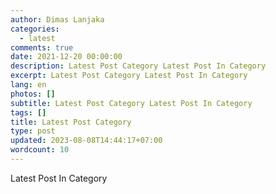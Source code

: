 ```yaml
---
author: Dimas Lanjaka
categories:
  - latest
comments: true
date: 2021-12-20 00:00:00
description: Latest Post Category Latest Post In Category
excerpt: Latest Post Category Latest Post In Category
lang: en
photos: []
subtitle: Latest Post Category Latest Post In Category
tags: []
title: Latest Post Category
type: post
updated: 2023-08-08T14:44:17+07:00
wordcount: 10
---
```


Latest Post In Category